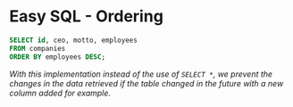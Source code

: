 # Easy SQL - Ordering
```sql
SELECT id, ceo, motto, employees 
FROM companies 
ORDER BY employees DESC;
```
_With this implementation instead of the use of `SELECT *`, we prevent the changes in the data retrieved if the table changed in the future with a new column added for example._